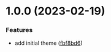 # 1.0.0 (2023-02-19)


### Features

* add initial theme ([fbf8bd6](https://github.com/mattkeeler/firefox-subseven-theme/commit/fbf8bd676cc9c472f0698f09e9f46ba2eeb4ce9f))
